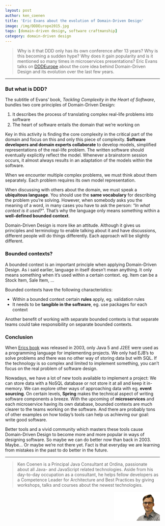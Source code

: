 ```yaml
---
layout: post
author: ken_coenen
title: 'Eric Evans about the evolution of Domain-Driven Design'
image: /img/DDDEurope2015.jpg
tags: [domain-driven design, software craftmanship]
category: domain-driven design
---
```


> Why is it that DDD only has its own conference after 13 years? Why is this becoming a sudden hype? Why does it gain popularity and is it mentioned so many times in microservices presentations? Eric Evans talks on [DDDEurope](http://dddeurope.com/2016/eric-evans.html) about the core idea behind Domain-Driven Design and its evolution over the last few years.

----------

### But what is DDD?

The subtitle of Evans’ book, *Tackling Complexity in the Heart of Software*, bundles two core principles of Domain-Driven Design:

 1. It describes the process of translating complex real-life problems into software
 2. The heart of software entails the domain that we’re working on

Key in this activity is finding the core complexity in the critical part of the domain and focus on this and only this piece of complexity. **Software developers and domain experts collaborate** to develop models, simplified representations of the real-life problem. The written software should eventually explicitly reflect the model. Whenever a brainstorm session occurs, it almost always results in an adaptation of the models within the software.

When we encounter multiple complex problems, we must think about them separately. Each problem requires its own model representation.

When discussing with others about the domain, we must speak a **ubiquitous language**. You should use the **same vocabulary** for describing the problem you’re solving. However, when somebody asks you the meaning of a word, in many cases you have to ask the person: *“In what context is it used?"*. That’s why the language only means something within a **well-defined bounded context**.

Domain-Driven Design is more like an attitude. Although it gives us principles and terminology to enable talking about it and have discussions, different people will do things differently. Each approach will be slightly different.

### Bounded contexts?

A bounded context is an important principle when applying Domain-Driven Design. As i said earlier, language in itself doesn’t mean anything. It only means something when it’s used within a certain context. eg. Item can be a Stock Item, Sale Item, …

Bounded contexts have the following characteristics:

 - Within a bounded context certain **rules** apply, eg. validation rules
 - It needs to be **tangible in the software**, eg. use packages for each context

Another benefit of working with separate bounded contexts is that separate teams could take responsibility on separate bounded contexts.

### Conclusion

When [Erics book](http://www.amazon.com/Domain-Driven-Design-Tackling-Complexity-Software/dp/0321125215) was released in 2003, only Java 5 and J2EE were used as a programming language for implementing projects. We only had EJB’s to solve problems and there was no other way of storing data but with SQL. If the technology is so complex and limited to implement something, you can’t focus on the real problem of software design.

Nowadays, we have a lot of new tools available to implement a project: We can store data with a NoSQL database or not store it at all and keep it in-memory. We can explore other ways of approaching data with eg. **event sourcing**. On certain levels, **Spring** makes the technical aspect of writing software components a breeze. With the upcoming of **microservices** and each microservice having its own database, bounded contexts are much clearer to the teams working on the software. And there are probably tons of other examples on how today’s tools can help us achieving our goal: write good software.

Better tools and a vivid community which masters these tools cause Domain-Driven Design to become more and more popular in ways of designing software. So maybe we can do better now than back in 2003. Maybe… Or maybe we’re not there yet. Fact is that everyday we are learning from mistakes in the past to do better in the future.

--------

> Ken Coenen is a Principal Java Consultant at Ordina, passionate about all Java- and JavaScript related technologies. Aside from his day-to-day occupation as a consultant, he helps fellow developers as a Competence Leader for Architecture and Best Practices by giving workshops, talks and courses about the newest technologies.
>
> <img style="float: right;" alt="Ken Coenen" src="/img/author/ken-coenen-small.png">
